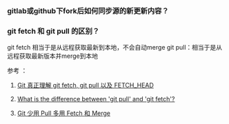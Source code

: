 ### gitlab或github下fork后如何同步源的新更新内容？

### git fetch 和 git pull 的区别？

git fetch 相当于是从远程获取最新到本地，不会自动merge
git pull：相当于是从远程获取最新版本并merge到本地

参考 ：
1. [Git 真正理解 git fetch, git pull 以及 FETCH_HEAD](https://ruby-china.org/topics/4768#git%20pull)

2. [What is the difference between 'git pull' and 'git fetch'?](https://stackoverflow.com/questions/292357/what-is-the-difference-between-git-pull-and-git-fetch)

3. [Git 少用 Pull 多用 Fetch 和 Merge](https://www.oschina.net/translate/git-fetch-and-merge?print)



